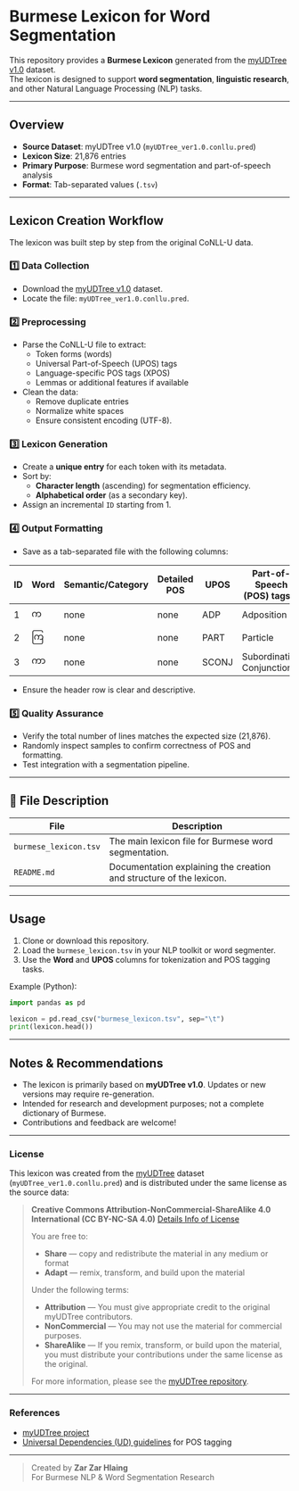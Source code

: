 # Burmese Lexicon for Word Segmentation

This repository provides a **Burmese Lexicon** generated from the [myUDTree v1.0](https://github.com/zar-zar-hlaing/myUDTree/tree/main/ver-1.0/myUDTree-ver1.0) dataset.  
The lexicon is designed to support **word segmentation**, **linguistic research**, and other Natural Language Processing (NLP) tasks.

---

## Overview

- **Source Dataset**: myUDTree v1.0 (`myUDTree_ver1.0.conllu.pred`)
- **Lexicon Size**: 21,876 entries
- **Primary Purpose**: Burmese word segmentation and part-of-speech analysis
- **Format**: Tab-separated values (`.tsv`)

---

## Lexicon Creation Workflow

The lexicon was built step by step from the original CoNLL-U data.

### 1️⃣ Data Collection
- Download the [myUDTree v1.0](https://github.com/zar-zar-hlaing/myUDTree/tree/main/ver-1.0/myUDTree-ver1.0) dataset.
- Locate the file: `myUDTree_ver1.0.conllu.pred`.

### 2️⃣ Preprocessing
- Parse the CoNLL-U file to extract:
  - Token forms (words)
  - Universal Part-of-Speech (UPOS) tags
  - Language-specific POS tags (XPOS)
  - Lemmas or additional features if available
- Clean the data:
  - Remove duplicate entries
  - Normalize white spaces
  - Ensure consistent encoding (UTF-8).

### 3️⃣ Lexicon Generation
- Create a **unique entry** for each token with its metadata.
- Sort by:
  - **Character length** (ascending) for segmentation efficiency.
  - **Alphabetical order** (as a secondary key).
- Assign an incremental `ID` starting from 1.

### 4️⃣ Output Formatting
- Save as a tab-separated file with the following columns:

| ID | Word | Semantic/Category | Detailed POS | UPOS | Part-of-Speech (POS) tagset |
|----|------|-------------------|--------------|------|----------------------------|
| 1  | က    | none              | none         | ADP  | Adposition                |
| 2  | ကြ  | none              | none         | PART | Particle                  |
| 3  | ကာ   | none              | none         | SCONJ| Subordinating Conjunction |

- Ensure the header row is clear and descriptive.

### 5️⃣ Quality Assurance
- Verify the total number of lines matches the expected size (21,876).
- Randomly inspect samples to confirm correctness of POS and formatting.
- Test integration with a segmentation pipeline.

---

## 📂 File Description

| File | Description |
|------|-------------|
| `burmese_lexicon.tsv` | The main lexicon file for Burmese word segmentation. |
| `README.md` | Documentation explaining the creation and structure of the lexicon. |

---

## Usage

1. Clone or download this repository.
2. Load the `burmese_lexicon.tsv` in your NLP toolkit or word segmenter.
3. Use the **Word** and **UPOS** columns for tokenization and POS tagging tasks.

Example (Python):

```python
import pandas as pd

lexicon = pd.read_csv("burmese_lexicon.tsv", sep="\t")
print(lexicon.head())
```

---

## Notes & Recommendations

- The lexicon is primarily based on **myUDTree v1.0**. Updates or new versions may require re-generation.
- Intended for research and development purposes; not a complete dictionary of Burmese.
- Contributions and feedback are welcome!

---

### License

This lexicon was created from the [myUDTree](https://github.com/ye-kyaw-thu/myUDTree) dataset  
(`myUDTree_ver1.0.conllu.pred`) and is distributed under the same license as the source data:

> **Creative Commons Attribution-NonCommercial-ShareAlike 4.0 International (CC BY-NC-SA 4.0)**
> [Details Info of License](https://creativecommons.org/licenses/by-nc-sa/4.0/)
>
> You are free to:
> - **Share** — copy and redistribute the material in any medium or format  
> - **Adapt** — remix, transform, and build upon the material  
>
> Under the following terms:
> - **Attribution** — You must give appropriate credit to the original myUDTree contributors.  
> - **NonCommercial** — You may not use the material for commercial purposes.  
> - **ShareAlike** — If you remix, transform, or build upon the material, you must distribute your contributions under the same license as the original.
>
> For more information, please see the [myUDTree repository](https://github.com/ye-kyaw-thu/myUDTree).

---

### References

- [myUDTree project](https://github.com/ye-kyaw-thu/myUDTree)
- [Universal Dependencies (UD) guidelines](https://universaldependencies.org/) for POS tagging


---

> Created by **Zar Zar Hlaing**  
> For Burmese NLP & Word Segmentation Research
